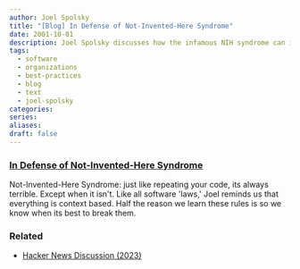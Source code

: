 ```yaml
---
author: Joel Spolsky
title: "[Blog] In Defense of Not-Invented-Here Syndrome"
date: 2001-10-01
description: Joel Spolsky discusses how the infamous NIH syndrome can is actually a good thing.
tags:
  - software
  - organizations
  - best-practices
  - blog
  - text
  - joel-spolsky
categories: 
series: 
aliases: 
draft: false
---
```

### [In Defense of Not-Invented-Here Syndrome](https://www.joelonsoftware.com/2001/10/14/in-defense-of-not-invented-here-syndrome/)
Not-Invented-Here Syndrome: just like repeating your code, its always terrible. Except when it isn't. Like all software 'laws,' Joel reminds us that everything is context based. Half the reason we learn these rules is so we know when its best to break them. 

### Related
- [Hacker News Discussion (2023)](https://news.ycombinator.com/item?id=34750382)